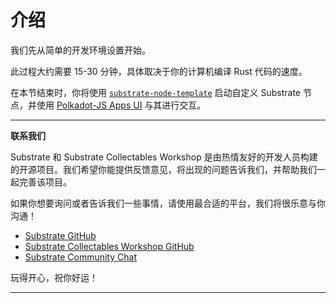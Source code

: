 # 介绍

我们先从简单的开发环境设置开始。

此过程大约需要 15-30 分钟，具体取决于你的计算机编译 Rust 代码的速度。

在本节结束时，你将使用 [`substrate-node-template`](https://github.com/substrate-developer-hub/substrate-node-template) 启动自定义 Substrate 节点，并使用 [Polkadot-JS Apps UI](https://polkadot.js.org/apps) 与其进行交互。

---
**联系我们**

Substrate 和 Substrate Collectables Workshop 是由热情友好的开发人员构建的开源项目。我们希望你能提供反馈意见，将出现的问题告诉我们，并帮助我们一起完善该项目。

如果你想要询问或者告诉我们一些事情，请使用最合适的平台，我们将很乐意与你沟通！

- [Substrate GitHub](https://github.com/paritytech/substrate)
- [Substrate Collectables Workshop GitHub](https://github.com/substrate-developer-hub/substrate-collectables-workshop)
- [Substrate Community Chat](https://substrate.dev/community/)

玩得开心，祝你好运！

---
